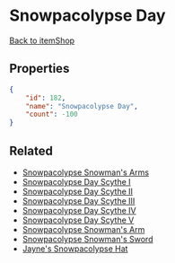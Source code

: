 # Snowpacolypse Day

<no description available>

[Back to itemShop](../item-shops.md)

## Properties

```json
{
    "id": 182,
    "name": "Snowpacolypse Day",
    "count": -100
}
```

## Related

- [Snowpacolypse Snowman's Arms](../items/4981-snowpacolypse-snowman-s-arms.md)
- [Snowpacolypse Day Scythe I](../items/4982-snowpacolypse-day-scythe-i.md)
- [Snowpacolypse Day Scythe II](../items/4983-snowpacolypse-day-scythe-ii.md)
- [Snowpacolypse Day Scythe III](../items/4984-snowpacolypse-day-scythe-iii.md)
- [Snowpacolypse Day Scythe IV](../items/4985-snowpacolypse-day-scythe-iv.md)
- [Snowpacolypse Day Scythe V](../items/4986-snowpacolypse-day-scythe-v.md)
- [Snowpacolypse Snowman's Arm](../items/4987-snowpacolypse-snowman-s-arm.md)
- [Snowpacolypse Snowman's Sword](../items/4988-snowpacolypse-snowman-s-sword.md)
- [Jayne's Snowpacolypse Hat](../items/4989-jayne-s-snowpacolypse-hat.md)

